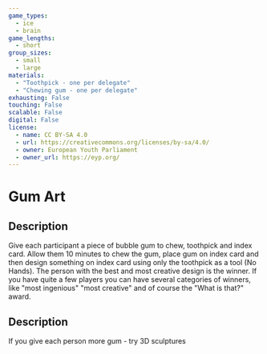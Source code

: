 ```yaml
---
game_types:
  - ice
  - brain
game_lengths:
  - short
group_sizes:
  - small
  - large
materials:
  - "Toothpick - one per delegate"
  - "Chewing gum - one per delegate"
exhausting: False
touching: False
scalable: False
digital: False
license:
  - name: CC BY-SA 4.0
  - url: https://creativecommons.org/licenses/by-sa/4.0/
  - owner: European Youth Parliament
  - owner_url: https://eyp.org/
---
```

# Gum Art

## Description
Give each participant a piece of bubble gum to chew, toothpick and index card.
Allow them 10 minutes to chew the gum, place gum on index card and then design something on index card using only the toothpick as a tool (No Hands). The person with the best and most creative design is the winner. If you have quite a few players you can have several categories of winners, like "most ingenious" "most creative" and of course the "What is that?" award.

## Description
If you give each person more gum - try 3D sculptures
